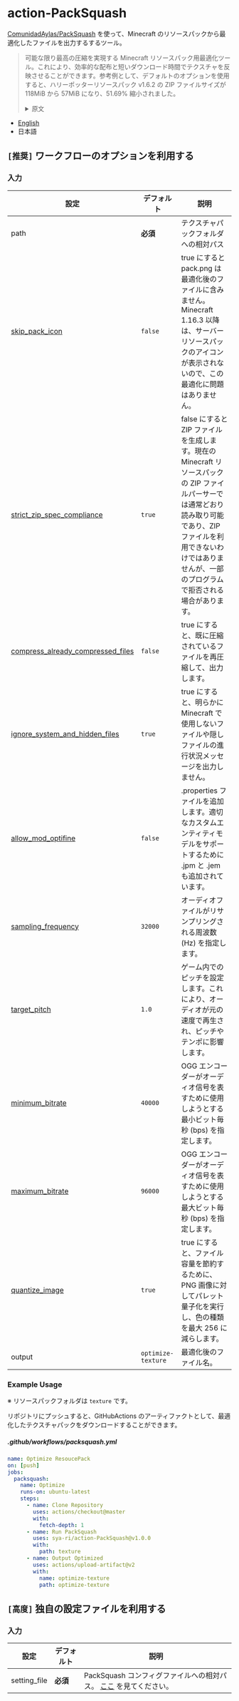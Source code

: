 # action-PackSquash

[ComunidadAylas/PackSquash](https://github.com/ComunidadAylas/PackSquash) を使って、Minecraft のリソースパックから最適化したファイルを出力するするツール。

> 可能な限り最高の圧縮を実現する Minecraft リソースパック用最適化ツール。これにより、効率的な配布と短いダウンロード時間でテクスチャを反映させることができます。参考例として、デフォルトのオプションを使用すると、ハリーポッターリソースパック v1.6.2 の ZIP ファイルサイズが 118MiB から 57MiB になり、51.69% 縮小されました。
> <details>
> <summary>原文</summary>
> A Minecraft resource pack optimizer which aims to achieve the best possible compression, which allows for efficient distribution and slightly improved load times in the game, at good speed. Anecdotal evidence shows that, with the default options, it is able to reduce the size of the Witchcraft & Wizardary resource pack ZIP file by Floo Network (version 1.6.2) from 118 MiB to 57 MiB, a 51.69% size reduction.
> </details>

- [English](README.md)
- 日本語

## `[推奨]` ワークフローのオプションを利用する

### 入力

| 設定 | デフォルト | 説明 |
|---|---|---|
| path | **必須** | テクスチャパックフォルダへの相対パス |
| [skip_pack_icon](https://github.com/ComunidadAylas/PackSquash/wiki/Settings-file-format#skip_pack_icon) | `false` | true にすると pack.png は最適化後のファイルに含みません。Minecraft 1.16.3 以降は、サーバーリソースパックのアイコンが表示されないので、この最適化に問題はありません。 |
| [strict_zip_spec_compliance](https://github.com/ComunidadAylas/PackSquash/wiki/Settings-file-format#strict_zip_spec_compliance) | `true` | false にすると ZIP ファイルを生成します。現在の Minecraft リソースパックの ZIP ファイルパーサーでは通常どおり読み取り可能であり、ZIP ファイルを利用できないわけではありませんが、一部のプログラムで拒否される場合があります。 |
| [compress_already_compressed_files](https://github.com/ComunidadAylas/PackSquash/wiki/Settings-file-format#compress_already_compressed_files) | `false` | true にすると、既に圧縮されているファイルを再圧縮して、出力します。 |
| [ignore_system_and_hidden_files](https://github.com/ComunidadAylas/PackSquash/wiki/Settings-file-format#ignore_system_and_hidden_files) | `true` | true にすると、明らかに Minecraft で使用しないファイルや隠しファイルの進行状況メッセージを出力しません。 |
| [allow_mod_optifine](https://github.com/ComunidadAylas/PackSquash/wiki/Settings-file-format#allowed_mods) | `false` | .properties ファイルを追加します。適切なカスタムエンティティモデルをサポートするために .jpm と .jem も追加されています。 |
| [sampling_frequency](https://github.com/ComunidadAylas/PackSquash/wiki/Settings-file-format#sampling_frequency) | `32000` | オーディオファイルがリサンプリングされる周波数 (Hz) を指定します。 |
| [target_pitch](https://github.com/ComunidadAylas/PackSquash/wiki/Settings-file-format#target_pitch) | `1.0` | ゲーム内でのピッチを設定します。これにより、オーディオが元の速度で再生され、ピッチやテンポに影響します。 |
| [minimum_bitrate](https://github.com/ComunidadAylas/PackSquash/wiki/Settings-file-format#minimum_bitrate) | `40000` | OGG エンコーダーがオーディオ信号を表すために使用しようとする最小ビット毎秒 (bps) を指定します。 |
| [maximum_bitrate](https://github.com/ComunidadAylas/PackSquash/wiki/Settings-file-format#maximum_bitrate) | `96000` | OGG エンコーダーがオーディオ信号を表すために使用しようとする最大ビット毎秒 (bps) を指定します。 |
| [quantize_image](https://github.com/ComunidadAylas/PackSquash/wiki/Settings-file-format#quantize_image) | `true` | true にすると、ファイル容量を節約するために、PNG 画像に対してパレット量子化を実行し、色の種類を最大 256 に減らします。 |
| output | `optimize-texture` | 最適化後のファイル名。 |

### Example Usage
※ リソースパックフォルダは `texture` です。

リポジトリにプッシュすると、GitHubActions のアーティファクトとして、最適化したテクスチャパックをダウンロードすることができます。

##### .github/workflows/packsquash.yml
```yaml
name: Optimize ResoucePack
on: [push]
jobs:
  packsquash:
    name: Optimize
    runs-on: ubuntu-latest
    steps:
      - name: Clone Repository
        uses: actions/checkout@master
        with:
          fetch-depth: 1
      - name: Run PackSquash
        uses: sya-ri/action-PackSquash@v1.0.0
        with:
          path: texture
      - name: Output Optimized
        uses: actions/upload-artifact@v2
        with:
          name: optimize-texture
          path: optimize-texture
```

## `[高度]` 独自の設定ファイルを利用する

### 入力

| 設定 | デフォルト | 説明 |
|---|---|---|
| setting_file | **必須** | PackSquash コンフィグファイルへの相対パス。 [ここ](https://github.com/ComunidadAylas/PackSquash/wiki/Settings-file-format) を見てください。 |
